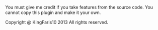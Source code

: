 You must give me credit if you take features from the source code. You cannot copy this plugin and make it your own.

Copyright @ KingFaris10 2013
All rights reserved.
